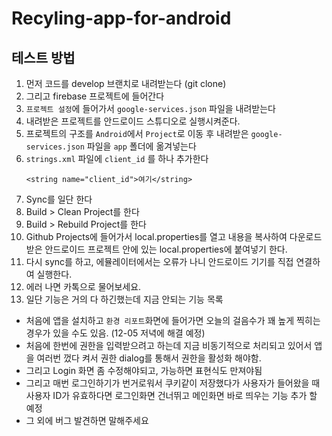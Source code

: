 # Recyling-app-for-android 

## 테스트 방법
1. 먼저 코드를 develop 브랜치로 내려받는다 (git clone)
3. 그리고 firebase 프로젝트에 들어간다
4. `프로젝트 설정`에 들어가서 `google-services.json` 파일을 내려받는다
5. 내려받은 프로젝트를 안드로이드 스튜디오로 실행시켜준다.
6. 프로젝트의 구조를 `Android`에서 `Project`로 이동 후 내려받은 `google-services.json` 파일을 `app` 폴더에 옮겨넣는다
7. `strings.xml` 파일에 `client_id` 를 하나 추가한다
   ```
   <string name="client_id">여기</string>
   ```
8. Sync를 일단 한다
9. Build > Clean Project를 한다
10. Build > Rebuild Project를 한다
11. Github Projects에 들어가서 local.properties를 열고 내용을 복사하여 다운로드 받은 안드로이드 프로젝트 안에 있는 local.properties에 붙여넣기 한다.
12. 다시 sync를 하고, 에뮬레이터에서는 오류가 나니 안드로이드 기기를 직접 연결하여 실행한다.
13. 에러 나면 카톡으로 물어보세요.
14. 일단 기능은 거의 다 하긴했는데 지금 안되는 기능 목록
   - 처음에 앱을 설치하고 `환경 리포트`화면에 들어가면 오늘의 걸음수가 꽤 높게 찍히는 경우가 있을 수도 있음. (12-05 저녁에 해결 예정)
   - 처음에 한번에 권한을 입력받으려고 하는데 지금 비동기적으로 처리되고 있어서 앱을 여러번 껐다 켜서 권한 dialog를 통해서 권한을 활성화 해야함.
   - 그리고 Login 화면 좀 수정해야되고, 가능하면 표현식도 만져야됨
   - 그리고 매번 로그인하기가 번거로워서 쿠키같이 저장했다가 사용자가 들어왔을 때 사용자 ID가 유효하다면 로그인화면 건너뛰고 메인화면 바로 띄우는 기능 추가 할 예정
   - 그 외에 버그 발견하면 말해주세요
